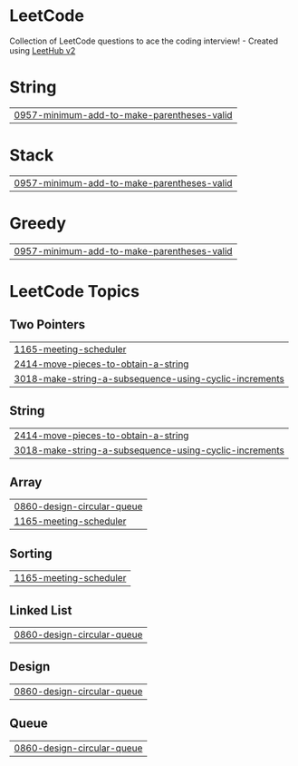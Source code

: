 # LeetCode
Collection of LeetCode questions to ace the coding interview! - Created using [LeetHub v2](https://github.com/arunbhardwaj/LeetHub-2.0)


# String
|  |
| ------- |
| [0957-minimum-add-to-make-parentheses-valid](https://github.com/huy125/LeetCode/tree/master/0957-minimum-add-to-make-parentheses-valid) |
# Stack
|  |
| ------- |
| [0957-minimum-add-to-make-parentheses-valid](https://github.com/huy125/LeetCode/tree/master/0957-minimum-add-to-make-parentheses-valid) |
# Greedy
|  |
| ------- |
| [0957-minimum-add-to-make-parentheses-valid](https://github.com/huy125/LeetCode/tree/master/0957-minimum-add-to-make-parentheses-valid) |
<!---LeetCode Topics Start-->
# LeetCode Topics
## Two Pointers
|  |
| ------- |
| [1165-meeting-scheduler](https://github.com/huy125/LeetCode/tree/master/1165-meeting-scheduler) |
| [2414-move-pieces-to-obtain-a-string](https://github.com/huy125/LeetCode/tree/master/2414-move-pieces-to-obtain-a-string) |
| [3018-make-string-a-subsequence-using-cyclic-increments](https://github.com/huy125/LeetCode/tree/master/3018-make-string-a-subsequence-using-cyclic-increments) |
## String
|  |
| ------- |
| [2414-move-pieces-to-obtain-a-string](https://github.com/huy125/LeetCode/tree/master/2414-move-pieces-to-obtain-a-string) |
| [3018-make-string-a-subsequence-using-cyclic-increments](https://github.com/huy125/LeetCode/tree/master/3018-make-string-a-subsequence-using-cyclic-increments) |
## Array
|  |
| ------- |
| [0860-design-circular-queue](https://github.com/huy125/LeetCode/tree/master/0860-design-circular-queue) |
| [1165-meeting-scheduler](https://github.com/huy125/LeetCode/tree/master/1165-meeting-scheduler) |
## Sorting
|  |
| ------- |
| [1165-meeting-scheduler](https://github.com/huy125/LeetCode/tree/master/1165-meeting-scheduler) |
## Linked List
|  |
| ------- |
| [0860-design-circular-queue](https://github.com/huy125/LeetCode/tree/master/0860-design-circular-queue) |
## Design
|  |
| ------- |
| [0860-design-circular-queue](https://github.com/huy125/LeetCode/tree/master/0860-design-circular-queue) |
## Queue
|  |
| ------- |
| [0860-design-circular-queue](https://github.com/huy125/LeetCode/tree/master/0860-design-circular-queue) |
<!---LeetCode Topics End-->